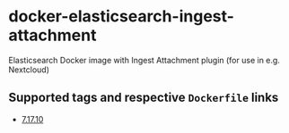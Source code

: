 # docker-elasticsearch-ingest-attachment
Elasticsearch Docker image with Ingest Attachment plugin (for use in e.g. Nextcloud)

## Supported tags and respective `Dockerfile` links
- [7.17.10]()